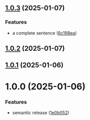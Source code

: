 ## [1.0.3](https://github.com/martijnhjk/semantic-poc/compare/v1.0.2...v1.0.3) (2025-01-07)


### Features

* a complete sentence ([6c198ea](https://github.com/martijnhjk/semantic-poc/commit/6c198ea9b1a2e5cbf2142fe30d7e1923ec11d184))

## [1.0.2](https://github.com/martijnhjk/semantic-poc/compare/v1.0.1...v1.0.2) (2025-01-07)

## [1.0.1](https://github.com/martijnhjk/semantic-poc/compare/v1.0.0...v1.0.1) (2025-01-06)

# 1.0.0 (2025-01-06)


### Features

* semantic release ([1e0b052](https://github.com/martijnhjk/semantic-poc/commit/1e0b052dfa27b6e024481e5bae3d130c36977872))
